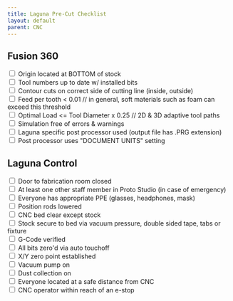 ```yaml
---
title: Laguna Pre-Cut Checklist
layout: default
parent: CNC
---
```


## Fusion 360
<div><label><input type="checkbox"> Origin located at BOTTOM of stock</label></div>
<div><label><input type="checkbox"> Tool numbers up to date w/ installed bits</label></div>
<div><label><input type="checkbox"> Contour cuts on correct side of cutting line (inside, outside)</label></div>
<div><label><input type="checkbox"> Feed per tooth < 0.01 // in general, soft materials such as foam can exceed this threshold</label></div>
<div><label><input type="checkbox"> Optimal Load <= Tool Diameter x 0.25 // 2D & 3D adaptive tool paths</label></div>
<div><label><input type="checkbox"> Simulation free of errors & warnings</label></div>
<div><label><input type="checkbox"> Laguna specific post processor used (output file has .PRG extension)</label></div>
<div><label><input type="checkbox"> Post processor uses "DOCUMENT UNITS" setting</label></div>

## Laguna Control
<div><label><input type="checkbox"> Door to fabrication room closed</label></div>
<div><label><input type="checkbox"> At least one other staff member in Proto Studio (in case of emergency)</label></div>
<div><label><input type="checkbox"> Everyone has appropriate PPE (glasses, headphones, mask)</label></div>
<div><label><input type="checkbox"> Position rods lowered</label></div>
<div><label><input type="checkbox"> CNC bed clear except stock</label></div>
<div><label><input type="checkbox"> Stock secure to bed via vacuum pressure, double sided tape, tabs or fixture</label></div>
<div><label><input type="checkbox"> G-Code verified</label></div>
<div><label><input type="checkbox"> All bits zero'd via auto touchoff</label></div>
<div><label><input type="checkbox"> X/Y zero point established</label></div>
<div><label><input type="checkbox"> Vacuum pump on</label></div>
<div><label><input type="checkbox"> Dust collection on</label></div>
<div><label><input type="checkbox"> Everyone located at a safe distance from CNC</label></div>
<div><label><input type="checkbox"> CNC operator within reach of an e-stop</label></div>

